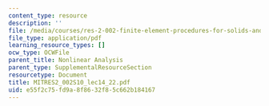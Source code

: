 ```yaml
---
content_type: resource
description: ''
file: /media/courses/res-2-002-finite-element-procedures-for-solids-and-structures-spring-2010/e55f2c75fd9a8f8632f85c662b184167_MITRES2_002S10_lec14_22.pdf
file_type: application/pdf
learning_resource_types: []
ocw_type: OCWFile
parent_title: Nonlinear Analysis
parent_type: SupplementalResourceSection
resourcetype: Document
title: MITRES2_002S10_lec14_22.pdf
uid: e55f2c75-fd9a-8f86-32f8-5c662b184167
---
```

